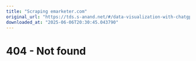```yaml
---
title: "Scraping emarketer.com"
original_url: "https://tds.s-anand.net/#/data-visualization-with-chatgpt"
downloaded_at: "2025-06-06T20:30:45.043790"
---
```


404 - Not found
===============